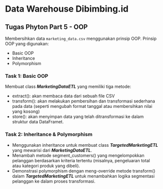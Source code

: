 # Data Warehouse Dibimbing.id

## Tugas Phyton Part 5 - OOP
Membersihkan data `marketing_data.csv` menggunakan prinsip OOP.
Prinsip OOP yang digunakan:
- Basic OOP
- Inheritance
- Polymorphism

### Task 1: Basic OOP
Membuat class _**MarketingDataETL**_ yang memiliki tiga metode: 
- extract(): akan membaca data dari sebuah file CSV
- transform(): akan melakukan pembersihan dan transformasi sederhana pada data (seperti mengubah format tanggal atau membersihkan nilai yang kosong)
- store(): akan menyimpan data yang telah ditransformasi ke dalam struktur data DataFramet.

### Task 2: Inheritance & Polymorphism
- Menggunakan inheritance untuk membuat class _**TargetedMarketingETL**_ yang mewarisi dari _**MarketingDataETL**_. 
- Menambah metode segment_customers() yang mengelompokkan pelanggan berdasarkan kriteria tertentu (misalnya, pengeluaran total atau kategori produk yang dibeli).
- Demonstrasi polymorphism dengan meng-override metode transform() dalam _**TargetedMarketingETL**_ untuk menambahkan logika segmentasi pelanggan ke dalam proses transformasi.



